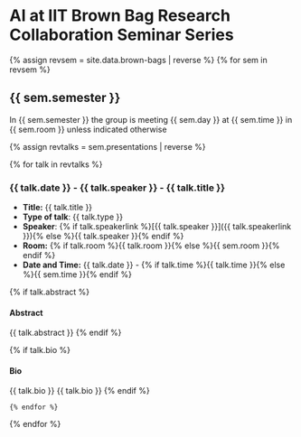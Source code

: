 # AI at IIT Brown Bag Research Collaboration Seminar Series

{% assign revsem = site.data.brown-bags | reverse %}
{% for sem in revsem %}

## {{ sem.semester }}

In {{ sem.semester }}  the group is meeting {{ sem.day }} at {{ sem.time }} in {{ sem.room }} unless indicated otherwise

{% assign revtalks = sem.presentations | reverse %}

  {% for talk in revtalks %}

### {{ talk.date }} -  {{ talk.speaker }} - {{ talk.title }}
- **Title:** {{ talk.title }}
- **Type of talk**: {{ talk.type }}
- **Speaker**: {% if talk.speakerlink %}[{{ talk.speaker }}]({{ talk.speakerlink }}){% else %}{{ talk.speaker }}{% endif %}
- **Room:** {% if talk.room %}{{ talk.room }}{% else %}{{ sem.room }}{% endif %}
- **Date and Time:**  {{ talk.date }} - {% if talk.time %}{{ talk.time }}{% else %}{{ sem.time }}{% endif %}

{% if talk.abstract %}
#### Abstract

{{ talk.abstract }}
{% endif %}

{% if talk.bio %}
#### Bio

{{ talk.bio }}
{{ talk.bio }}
{% endif %}


	{% endfor %}
{% endfor %}
